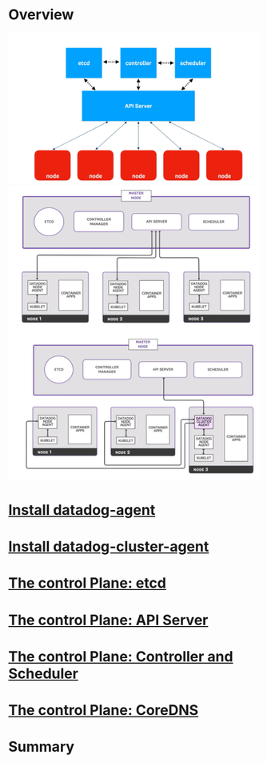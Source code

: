 # Overview
![](./img/dd0.png)
![](./img/dd1.png)
![](./img/dd2.jpg)

# [Install datadog-agent](./dd-agent/dd-agent.md)

# [Install datadog-cluster-agent](./dd-cluster-agent/dd-cluster-agent.md)

# [The control Plane: etcd](./etcd/control-plane-etcd.md)

# [The control Plane: API Server](./apiserver/control-plane-apiserver.md)

# [The control Plane: Controller and Scheduler](./controler-manager-scheduler/control-plane-controller-scheduler.md)

# [The control Plane: CoreDNS](./coredns/control-plane-coredns.md)

# Summary